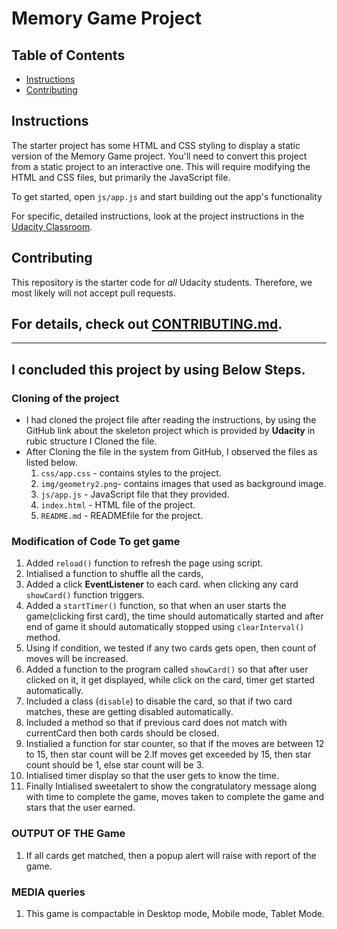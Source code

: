 # Memory Game Project

## Table of Contents

-   [Instructions](#instructions)
-   [Contributing](#contributing)

## Instructions

The starter project has some HTML and CSS styling to display a static version of the Memory Game project. You'll need to convert this project from a static project to an interactive one. This will require modifying the HTML and CSS files, but primarily the JavaScript file.

To get started, open `js/app.js` and start building out the app's functionality

For specific, detailed instructions, look at the project instructions in the [Udacity Classroom](https://classroom.udacity.com/me).

## Contributing

This repository is the starter code for _all_ Udacity students. Therefore, we most likely will not accept pull requests.

## For details, check out [CONTRIBUTING.md](CONTRIBUTING.md).

* * *

## I concluded this project by using Below Steps.

### Cloning of the project

-   I had cloned the project file after reading the instructions, by using the GitHub link about the skeleton project which is provided by **Udacity** in rubic structure I Cloned the file.
-   After Cloning the file in the system from GitHub, I observed the files as listed below.
    1.  `css/app.css` - contains styles to the project.
    2.  `img/geometry2.png`- contains images that used as background image.
    3.  `js/app.js` - JavaScript file that they provided.
    4.  `index.html` - HTML file of the project.
    5.  `README.md` - READMEfile for the project.

### Modification of Code To get game
1.  Added `reload()` function to refresh the page using script.
2.  Intialised  a function to shuffle all the cards,
3.  Added a  click **EventListener**  to each card. when clicking any card `showCard()` function triggers.
4.  Added a `startTimer()` function, so that when an user starts the game(clicking first card), the time should automatically started and after end of game it should automatically stopped using `clearInterval()` method.
5.  Using if condition, we tested if any two cards gets open, then count of moves will be increased.
6.  Added a function to the program called `showCard()` so that after user clicked on it, it get displayed, while click on the card, timer get started  automatically.
7.  Included a class (`disable`) to disable the card, so that if two  card matches, these are getting disabled automatically.
8.  Included a method so that if previous card does not match with currentCard then both cards should be closed.
9.  Instialied a function for star counter, so that if the moves are between 12 to 15, then star count will be 2.If moves get exceeded by 15, then star count should be 1, else star count will be 3.
10. Intialised timer display so that the user gets to know the time.
11. Finally Intialised sweetalert to show the congratulatory message along with time to complete the game, moves taken to complete the game and stars that the user earned.

### OUTPUT OF THE Game

1.  If all cards get matched, then a popup alert will raise with report of the game.

### MEDIA queries

1. This game is compactable in Desktop mode, Mobile mode, Tablet Mode.

